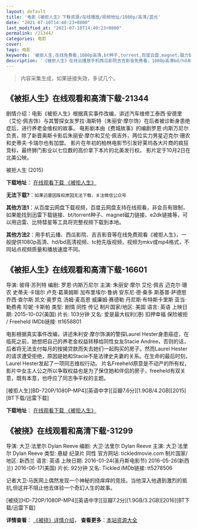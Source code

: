 ```yaml
---
layout: default
title: '电影《被拒人生》下载资源/在线播放/视频地址/1080p/高清/蓝光'
date: "2021-07-10T14:40:23+0800"
last_modified_at: "2021-07-10T14:40:23+0800"
permalink: /21344/
categories: 电影
cover:
tags: 电影
keywords: '被拒人生,在线免费看,1080p高清,bt种子,torrent,百度云盘,magnet,磁力链,迅雷下载资源'
description: '《被拒人生》在线云播放手机西瓜影院吉吉影音免费看，1080p高清bd/hd未删减完整版和tc抢先枪版，mkv/mp4格式，附带bt/torrent种子、magnet/磁力链、百度云盘、网盘资源迅雷下载链接'
---
```


>内容采集生成，如果链接失效，多试几个。


## 《被拒人生》在线观看和高清下载-21344

剧情介绍：电影《被拒人生》根据真实事件改编，讲述汽车维修工泰西·安德里（艾伦·佩吉饰）与其警探女友罗拉·海斯特（朱丽安·摩尔饰）在后者被诊断身患绝症后，进行养老金维权的故事。   电影剧本由《费城故事》的编剧罗恩·内斯万尼尔负责，除了新晋奥斯卡影后朱丽安·摩尔和艾伦·佩吉外，两位实力男星迈克尔·珊农和史蒂夫·卡瑞尔也有加盟。   影片在年初的柏林电影节引发好莱坞各大片商的疯狂竞标，最终狮门影业以七位数的高价拿下本片的北美发行权。   影片定于10月2日在北美公映。


被拒人生 (2015)

**下载地址**： [在线观看下载 《被拒人生》](https://www.btbtdy.me/btdy/dy1327.html) 


**无法下载?**：`如果迅雷因版权原因无法下载，关注微信公众号 `

**其他方法1**：从百度云网盘下载视频，百度云网盘支持在线观看，非会员有限制，如果能找到迅雷下载链接、bt/torrent种子、magnet磁力链接、e2dk链接等，可以用迅雷、比特彗星等工具将完整视频下载到本地。

**其他方法2**：用手机云播、西瓜影院、吉吉影音等在线免费观看《被拒人生》，一般提供1080p高清、hd/bd高清视频、tc抢先版视频，视频为mkv或mp4格式，不同站点视频质量和播放速度不同。


## 《被拒人生》在线观看和高清下载-16601

导演: 彼得·苏列特 编剧: 罗恩·内斯万尼尔 主演: 朱丽安·摩尔 艾伦·佩吉 迈克尔·珊农 史蒂夫·卡瑞尔 卢克·葛莱姆斯 加布里埃尔·鲁纳 安东尼·德·桑多 斯基普·萨德思 乔西·查尔斯 凯文·奥罗克 汤姆·麦高恩 威廉姆·赛德勒 丹尼斯·布特斯卡里斯 亚当·勒费弗 珍妮·卡斯帕 类型: 剧情 同性 传记 制片国家/地区: 美国 语言: 英语 上映日期: 2015-10-02(美国) 片长: 103分钟 又名: 爱是最大权利(港) 扣押幸福 保险被拒 / Freeheld IMDb链接: tt1658801

电影根据真实事件改编，讲述朱利安·摩尔饰演的警探Laurel Hester身患癌症，在临死之前，她想把自己的养老金权益转移给同性女友Stacie Andree，否则的话，后者将无法支付每月的按揭贷款而失去她们一起购买的房子。然而Laurel Hester的请求遭受拒绝，原因是她和Stacie不是法律史夫妻的关系。在生命的最后时刻，Laurel Hester发起了一项同志维权行动。 片名Freeheld原意是不动产的所有权，影片中女主人公之所以争取权益也是为了保住她和伴侣的房子，freeheld有双关意，既有本意，也呼应了同志争平权的主题。


[被拒人生][BD-720P/1080P-MP4][英语中字][豆瓣7.6分][1.9GB/4.2GB][2015][BT下载/迅雷下载]

**下载地址**： [在线观看下载 《被拒人生》](https://www.btdx8.com/torrent/freeheld_2015.html) 


## 《被挠》在线观看和高清下载-31299

导演: 大卫·法里尔 Dylan Reeve 编剧: 大卫·法里尔 Dylan Reeve 主演: 大卫·法里尔 Dylan Reeve 类型: 悬疑 纪录片 同性 官方网站: tickledmovie.com 制片国家/地区: 新西兰 语言: 英语 上映日期: 2016-01-24(圣丹斯电影节) 2016-05-26(新西兰) 2016-06-17(美国) 片长: 92分钟 又名: Tickled IMDb链接: tt5278506

记者大卫·马医网上偶然发现一个神秘的挠痒痒的竞技。当他深入他遇到激烈的抵抗,但这并不阻止他去体验一个奇幻人生的故事。


[被挠][HD-720P/1080P-MP4][英语中字][豆瓣7.2分][1.9GB/3.2GB][2016][BT下载/迅雷下载]

**详情查看**： [《被挠》详情介绍](/movie/31299/)， **查看更多**：[本站资源大全](/movie/t/all/)

